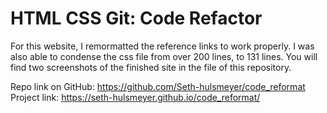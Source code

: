 # HTML CSS Git: Code Refactor

For this website, I remormatted the reference links to work properly. I was also able to condense the css file from over 200 lines, to 131 lines. You will find two screenshots of the finished site in the file of this repository.

Repo link on GitHub: https://github.com/Seth-hulsmeyer/code_reformat
Project link: https://seth-hulsmeyer.github.io/code_reformat/
